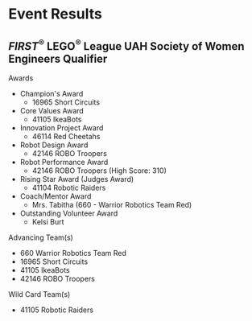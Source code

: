 # Event Results

## *FIRST*<sup>&reg;</sup> LEGO<sup>&reg;</sup> League UAH Society of Women Engineers Qualifier

Awards
- Champion's Award
  - 16965 Short Circuits
- Core Values Award
  - 41105 IkeaBots
- Innovation Project Award
  - 46114 Red Cheetahs
- Robot Design Award
  - 42146 ROBO Troopers
- Robot Performance Award
  - 42146 ROBO Troopers (High Score: 310)
- Rising Star Award (Judges Award)
  - 41104 Robotic Raiders
- Coach/Mentor Award
  - Mrs. Tabitha (660 - Warrior Robotics Team Red)
- Outstanding Volunteer Award
  - Kelsi Burt

Advancing Team(s)
- 660 Warrior Robotics Team Red
- 16965 Short Circuits
- 41105 IkeaBots
- 42146 ROBO Troopers

Wild Card Team(s)
- 41105 Robotic Raiders